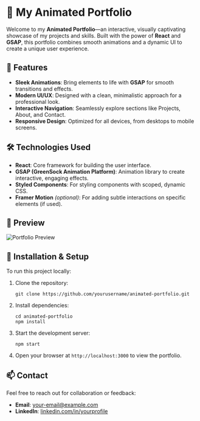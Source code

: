 <h1>🌟 My Animated Portfolio</h1>

<p>Welcome to my <strong>Animated Portfolio</strong>—an interactive, visually captivating showcase of my projects and skills. Built with the power of <strong>React</strong> and <strong>GSAP</strong>, this portfolio combines smooth animations and a dynamic UI to create a unique user experience.</p>

<h2>🚀 Features</h2>
<ul>
  <li><strong>Sleek Animations</strong>: Bring elements to life with <strong>GSAP</strong> for smooth transitions and effects.</li>
  <li><strong>Modern UI/UX</strong>: Designed with a clean, minimalistic approach for a professional look.</li>
  <li><strong>Interactive Navigation</strong>: Seamlessly explore sections like Projects, About, and Contact.</li>
  <li><strong>Responsive Design</strong>: Optimized for all devices, from desktops to mobile screens.</li>
</ul>

<h2>🛠️ Technologies Used</h2>
<ul>
  <li><strong>React</strong>: Core framework for building the user interface.</li>
  <li><strong>GSAP (GreenSock Animation Platform)</strong>: Animation library to create interactive, engaging effects.</li>
  <li><strong>Styled Components</strong>: For styling components with scoped, dynamic CSS.</li>
  <li><strong>Framer Motion</strong> <em>(optional)</em>: For adding subtle interactions on specific elements (if used).</li>
</ul>

<h2>📸 Preview</h2>
<p><img src="https://your-image-link.com/preview.png" alt="Portfolio Preview" /></p>

<h2>🔧 Installation & Setup</h2>
<p>To run this project locally:</p>
<ol>
  <li>Clone the repository:</li>
  <pre><code>git clone https://github.com/yourusername/animated-portfolio.git</code></pre>
  
  <li>Install dependencies:</li>
  <pre><code>cd animated-portfolio
npm install</code></pre>
  
  <li>Start the development server:</li>
  <pre><code>npm start</code></pre>

  <li>Open your browser at <code>http://localhost:3000</code> to view the portfolio.</li>
</ol>

<h2>📫 Contact</h2>
<p>Feel free to reach out for collaboration or feedback:</p>
<ul>
  <li><strong>Email</strong>: <a href="mailto:your-email@example.com">your-email@example.com</a></li>
  <li><strong>LinkedIn</strong>: <a href="https://linkedin.com/in/yourprofile">linkedin.com/in/yourprofile</a></li>
</ul>